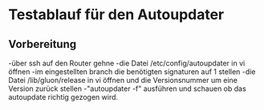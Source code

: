 Testablauf für den Autoupdater
==============================

Vorbereitung
------------
-über ssh auf den Router gehne
-die Datei /etc/config/autoupdater in vi öffnen
-im eingestellten branch die benötigten signaturen auf 1 stellen
-die Datei /lib/gluon/release in vi öffnen und die Versionsnummer um eine Version zurück stellen
-"autoupdater -f" ausführen und schauen ob das autoupdate richtig gezogen wird. 
